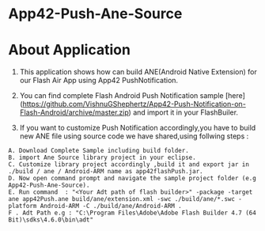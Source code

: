 App42-Push-Ane-Source
=====================
 # About Application

1. This application shows how can build ANE(Android Native Extension) for our Flash Air App using App42 PushNotification.
        
1. You can find complete Flash Android Push Notification sample [here] (https://github.com/VishnuGShephertz/App42-Push-Notification-on-Flash-Android/archive/master.zip) and import it in your FlashBuiler.

2. If you want to customize Push Notification accordingly,you have to build new ANE file using source code we have shared,using follwing steps : 

```
A. Download Complete Sample including build folder.
B. import Ane Source library project in your eclipse.
C. Customize library project accordingly ,build it and export jar in ./build / ane / Android-ARM name as app42flashPush.jar.
D. Now open command prompt and navigate the sample project folder (e.g App42-Push-Ane-Source).
E. Run command  : "<Your Adt path of flash builder>" -package -target ane app42Push.ane build/ane/extension.xml -swc ./build/ane/*.swc -platform Android-ARM -C ./build/ane/Android-ARM .
F . Adt Path e.g : "C:\Program Files\Adobe\Adobe Flash Builder 4.7 (64 Bit)\sdks\4.6.0\bin\adt"
```  

        
